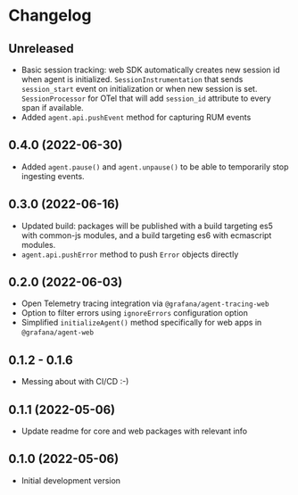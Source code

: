 # Changelog

## Unreleased

- Basic session tracking: web SDK automatically creates new session id when agent is initialized.
  `SessionInstrumentation` that sends `session_start` event on initialization or when new session
  is set. `SessionProcessor` for OTel that will add `session_id` attribute to every span if available.
- Added `agent.api.pushEvent` method for capturing RUM events

## 0.4.0 (2022-06-30)

- Added `agent.pause()` and `agent.unpause()` to be able to temporarily stop
  ingesting events.

## 0.3.0 (2022-06-16)

- Updated build: packages will be published with a build targeting es5 with common-js modules,
  and a build targeting es6 with ecmascript modules.
- `agent.api.pushError` method to push `Error` objects directly

## 0.2.0 (2022-06-03)

- Open Telemetry tracing integration via `@grafana/agent-tracing-web`
- Option to filter errors using `ignoreErrors` configuration option
- Simplified `initializeAgent()` method specifically for web apps in `@grafana/agent-web`

## 0.1.2 - 0.1.6

- Messing about with CI/CD :-)

## 0.1.1 (2022-05-06)

- Update readme for core and web packages with relevant info

## 0.1.0 (2022-05-06)

- Initial development version
